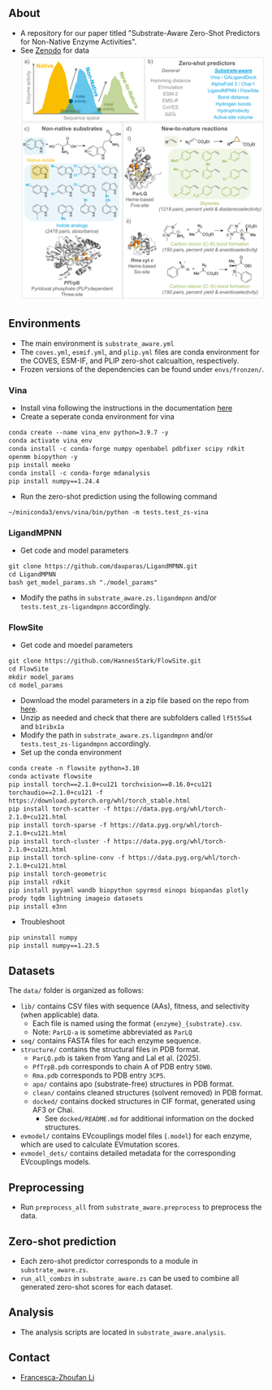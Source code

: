 ## About
* A repository for our paper titled "Substrate-Aware Zero-Shot Predictors for Non-Native Enzyme Activities".
* See [Zenodo](https://doi.org/10.5281/zenodo.15226690) for data
![fig1](fig1.png)

## Environments
* The main environment is `substrate_aware.yml`
* The `coves.yml`, `esmif.yml`, and `plip.yml` files are conda environment for the COVES, ESM-IF, and PLIP zero-shot calcualtion, respectively.
* Frozen versions of the dependencies can be found under `envs/fronzen/`.

### Vina
* Install vina following the instructions in the documentation [here](https://autodock-vina.readthedocs.io/en/latest/installation.html)
* Create a seperate conda environment for vina
```
conda create --name vina_env python=3.9.7 -y
conda activate vina_env
conda install -c conda-forge numpy openbabel pdbfixer scipy rdkit openmm biopython -y
pip install meeko
conda install -c conda-forge mdanalysis
pip install numpy==1.24.4
```
* Run the zero-shot prediction using the following command
```
~/miniconda3/envs/vina/bin/python -m tests.test_zs-vina
```

### LigandMPNN
* Get code and model parameters
```
git clone https://github.com/dauparas/LigandMPNN.git
cd LigandMPNN
bash get_model_params.sh "./model_params"
```
* Modify the paths in `substrate_aware.zs.ligandmpnn` and/or `tests.test_zs-ligandmpnn` accordingly.

### FlowSite
* Get code and moedel parameters
```
git clone https://github.com/HannesStark/FlowSite.git
cd FlowSite
mkdir model_params
cd model_params
```
* Download the model parameters in a zip file based on the repo from [here](https://drive.google.com/file/d/1QGQ6U3BDlEZ682yv7dLo2wbuulOPArSY/view?usp=sharing).
* Unzip as needed and check that there are subfolders called `lf5t55w4` and `b1ribx1a`
* Modify the path in `substrate_aware.zs.ligandmpnn` and/or `tests.test_zs-ligandmpnn` accordingly.
* Set up the conda environment
```
conda create -n flowsite python=3.10
conda activate flowsite
pip install torch==2.1.0+cu121 torchvision==0.16.0+cu121 torchaudio==2.1.0+cu121 -f https://download.pytorch.org/whl/torch_stable.html
pip install torch-scatter -f https://data.pyg.org/whl/torch-2.1.0+cu121.html
pip install torch-sparse -f https://data.pyg.org/whl/torch-2.1.0+cu121.html
pip install torch-cluster -f https://data.pyg.org/whl/torch-2.1.0+cu121.html
pip install torch-spline-conv -f https://data.pyg.org/whl/torch-2.1.0+cu121.html
pip install torch-geometric
pip install rdkit
pip install pyyaml wandb biopython spyrmsd einops biopandas plotly prody tqdm lightning imageio datasets
pip install e3nn
```
* Troubleshoot
```
pip uninstall numpy
pip install numpy==1.23.5
```

## Datasets
The `data/` folder is organized as follows:
* `lib/` contains CSV files with sequence (AAs), fitness, and selectivity (when applicable) data.
    * Each file is named using the format `{enzyme}_{substrate}.csv`.
    * Note: `ParLQ-a` is sometime abbreviated as `ParLQ`
* `seq/` contains FASTA files for each enzyme sequence.
* `structure/` contains the structural files in PDB format.
    * `ParLQ.pdb` is taken from Yang and Lal et al. (2025).
    * `PfTrpB.pdb` corresponds to chain A of PDB entry `5DW0`.
    * `Rma.pdb` corresponds to PDB entry `3CP5`.
    * `apo/` contains apo (substrate-free) structures in PDB format.
    * `clean/` contains cleaned structures (solvent removed) in PDB format.
    * `docked/` contains docked structures in CIF format, generated using AF3 or Chai.
        * See `docked/README.md` for additional information on the docked structures.
* `evmodel/` contains EVcouplings model files (`.model`) for each enzyme, which are used to calculate EVmutation scores.
* `evmodel_dets/` contains detailed metadata for the corresponding EVcouplings models.

## Preprocessing
* Run `preprocess_all` from `substrate_aware.preprocess` to preprocess the data.

## Zero-shot prediction
* Each zero-shot predictor corresponds to a module in `substrate_aware.zs`.
* `run_all_combzs` in `substrate_aware.zs` can be used to combine all generated zero-shot scores for each dataset.

## Analysis
* The analysis scripts are located in `substrate_aware.analysis`.

## Contact
* [Francesca-Zhoufan Li](mailto:fzl@caltech.edu)